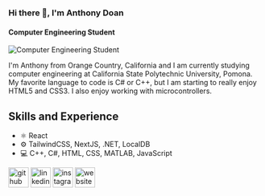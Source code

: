 ### Hi there 👋, I'm Anthony Doan
#### Computer Engineering Student
![Computer Engineering Student](https://github.com/antdoan123/antdoan123/blob/main/Hi%20I'm%20Anthony!%20%F0%9F%91%8B.gif)

I'm Anthony from Orange Country, California and I am currently studying computer engineering at California State Polytechnic University, Pomona. My favorite language to code is C# or C++, but I am starting to really enjoy HTML5 and CSS3. I also enjoy working with microcontrollers. 

## Skills and Experience
* ⚛ React
* ⚙ TailwindCSS, NextJS, .NET, LocalDB
* 💻 C++, C#, HTML, CSS, MATLAB, JavaScript

[<img src='https://cdn.jsdelivr.net/npm/simple-icons@3.0.1/icons/github.svg' alt='github' height='40'>](https://github.com/antdoan123)  [<img src='https://cdn.jsdelivr.net/npm/simple-icons@3.0.1/icons/linkedin.svg' alt='linkedin' height='40'>](https://www.linkedin.com/in/antdoan/)  [<img src='https://cdn.jsdelivr.net/npm/simple-icons@3.0.1/icons/instagram.svg' alt='instagram' height='40'>](https://www.instagram.com/antdoan/)  [<img src='https://cdn.jsdelivr.net/npm/simple-icons@3.0.1/icons/icloud.svg' alt='website' height='40'>](https://antdoan.dev)  

